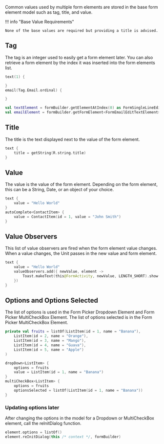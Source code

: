 Common values used by multiple form elements are stored in the base form element model such as tag, title, and value.

!!! info "Base Value Requirements"

    None of the base values are required but providing a title is advised.

## Tag
The tag is an integer used to easily get a form element later. You can also retrieve a form element by the index it was inserted into the form elements list.
```kotlin
text(1) {

}
email(Tag.Email.ordinal) {

}
```
```kotlin
val textElement = formBuilder.getElementAtIndex(0) as FormSingleLineEditTextElement
val emailElement = formBuilder.getFormElement<FormEmailEditTextElement>(Tag.Email.ordinal)
```

## Title
The title is the text displayed next to the value of the form element.
```kotlin
text {
    title = getString(R.string.title)
}
```

## Value
The value is the value of the form element. Depending on the form element, this can be a String, Date, or an object of your choice.
```kotlin
text {
    value = "Hello World"
}
autoComplete<ContactItem> {
    value = ContactItem(id = 1, value = "John Smith")
}
```

## Value Observers
This list of value observers are fired when the form element value changes. When a value changes, the Unit passes in the new value and form element.
```kotlin
text {
    value = "Hello World"
    valueObservers.add({ newValue, element ->
        Toast.makeText(this@FormActivity, newValue, LENGTH_SHORT).show()
    })
}
```

## Options and Options Selected
The list of options is used in the Form Picker Dropdown Element and Form Picker MultiCheckBox Element. 
The list of options selected is in the Form Picker MultiCheckBox Element. 
```kotlin
private val fruits = listOf(ListItem(id = 1, name = "Banana"),
    ListItem(id = 2, name = "Orange"),
    ListItem(id = 3, name = "Mango"),
    ListItem(id = 4, name = "Guava"),
    ListItem(id = 5, name = "Apple")
)

dropDown<ListItem> {
    options = fruits
    value = ListItem(id = 1, name = "Banana")
}
multiCheckBox<ListItem> {
    options = fruits
    optionsSelected = listOf(ListItem(id = 1, name = "Banana"))
}
```
### Updating options later
After changing the options in the model for a Dropdown or MultiCheckBox element, call the reInitDialog function.
```kotlin
element.options = listOf()
element.reInitDialog(this /* context */, formBuilder)
```